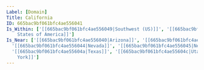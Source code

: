 ```yaml
---
Label: [Domain]
Title: California
ID: 665bac9bf061bfc4ae556041
Is_Within: ['[[665bac9bf061bfc4ae556049|Southwest (US)]]', '[[665bac9bf061bfc4ae55604b|United
    States of America]]']
Is_Near: ['[[665bac9bf061bfc4ae556040|Arizona]]', '[[665bac9bf061bfc4ae556042|Colorado]]',
  '[[665bac9bf061bfc4ae556044|Nevada]]', '[[665bac9bf061bfc4ae556045|New Mexico]]',
  '[[665bac9bf061bfc4ae55604a|Texas]]', '[[665bac9bf061bfc4ae55604c|Utah]]', '[[665cb893754819c678b6258c|New
    York]]']
---
```


